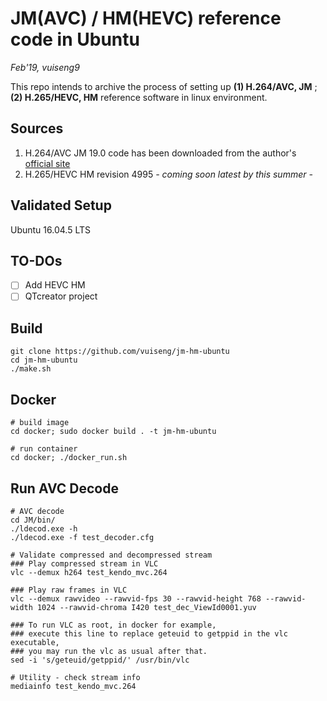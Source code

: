 # JM(AVC) / HM(HEVC) reference code in Ubuntu
*Feb'19, vuiseng9*

This repo intends to archive the process of setting up **(1) H.264/AVC, JM** ; **(2) H.265/HEVC, HM** reference software in linux environment. 

## Sources
1. H.264/AVC JM 19.0 code has been downloaded from the author's [official site](http://iphome.hhi.de/suehring/tml/download/)
2. H.265/HEVC HM revision 4995 *- coming soon latest by this summer -* 

## Validated Setup
Ubuntu 16.04.5 LTS

## TO-DOs
- [ ] Add HEVC HM
- [ ] QTcreator project

## Build
```
git clone https://github.com/vuiseng/jm-hm-ubuntu
cd jm-hm-ubuntu
./make.sh
```

## Docker
```
# build image
cd docker; sudo docker build . -t jm-hm-ubuntu

# run container
cd docker; ./docker_run.sh
```

## Run AVC Decode
```
# AVC decode
cd JM/bin/
./ldecod.exe -h
./ldecod.exe -f test_decoder.cfg

# Validate compressed and decompressed stream
### Play compressed stream in VLC
vlc --demux h264 test_kendo_mvc.264

### Play raw frames in VLC
vlc --demux rawvideo --rawvid-fps 30 --rawvid-height 768 --rawvid-width 1024 --rawvid-chroma I420 test_dec_ViewId0001.yuv

### To run VLC as root, in docker for example, 
### execute this line to replace geteuid to getppid in the vlc executable,
### you may run the vlc as usual after that. 
sed -i 's/geteuid/getppid/' /usr/bin/vlc

# Utility - check stream info
mediainfo test_kendo_mvc.264
```


